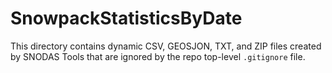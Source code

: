 # SnowpackStatisticsByDate #

This directory contains dynamic CSV, GEOSJON, TXT, and ZIP files created by SNODAS
Tools that are ignored by the repo top-level `.gitignore` file.
